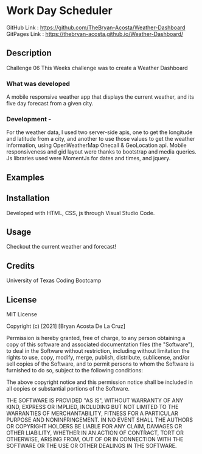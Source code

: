 # Work Day Scheduler

GitHub Link : https://github.com/TheBryan-Acosta/Weather-Dashboard
GitPages Link : https://thebryan-acosta.github.io/Weather-Dashboard/

## **Description**

Challenge 06 This Weeks challenge was to create a Weather Dashboard

### **What was developed**

A mobile responsive weather app that displays the current weather, and its five day forecast from a given city.

### **Development** -

For the weather data, I used two server-side apis, one to get the longitude and latitude from a city,
and another to use those values to get the weather information, using OpenWeatherMap Onecall & GeoLocation api.
Mobile responsiveness and gid layout were thanks to bootstrap and media queries.
Js libraries used were MomentJs for dates and times, and jquery.

## **Examples**

## **Installation**

Developed with HTML, CSS, js through Visual Studio Code.

## **Usage**

Checkout the current weather and forecast!

## **Credits**

University of Texas Coding Bootcamp

## **License**

MIT License

Copyright (c) [2021] [Bryan Acosta De La Cruz]

Permission is hereby granted, free of charge, to any person obtaining a copy
of this software and associated documentation files (the "Software"), to deal
in the Software without restriction, including without limitation the rights
to use, copy, modify, merge, publish, distribute, sublicense, and/or sell
copies of the Software, and to permit persons to whom the Software is
furnished to do so, subject to the following conditions:

The above copyright notice and this permission notice shall be included in all
copies or substantial portions of the Software.

THE SOFTWARE IS PROVIDED "AS IS", WITHOUT WARRANTY OF ANY KIND, EXPRESS OR
IMPLIED, INCLUDING BUT NOT LIMITED TO THE WARRANTIES OF MERCHANTABILITY,
FITNESS FOR A PARTICULAR PURPOSE AND NONINFRINGEMENT. IN NO EVENT SHALL THE
AUTHORS OR COPYRIGHT HOLDERS BE LIABLE FOR ANY CLAIM, DAMAGES OR OTHER
LIABILITY, WHETHER IN AN ACTION OF CONTRACT, TORT OR OTHERWISE, ARISING FROM,
OUT OF OR IN CONNECTION WITH THE SOFTWARE OR THE USE OR OTHER DEALINGS IN THE
SOFTWARE.
